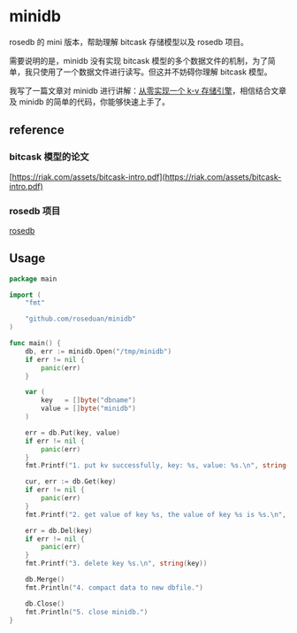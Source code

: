 # minidb

rosedb 的 mini 版本，帮助理解 bitcask 存储模型以及 rosedb 项目。


需要说明的是，minidb 没有实现 bitcask 模型的多个数据文件的机制，为了简单，我只使用了一个数据文件进行读写。但这并不妨碍你理解 bitcask 模型。

我写了一篇文章对 minidb 进行讲解：[从零实现一个 k-v 存储引擎](https://mp.weixin.qq.com/s/s8s6VtqwdyjthR6EtuhnUA)，相信结合文章及 minidb 的简单的代码，你能够快速上手了。

## reference

### bitcask 模型的论文

[https://riak.com/assets/bitcask-intro.pdf](https://riak.com/assets/bitcask-intro.pdf)

### rosedb 项目

[rosedb](https://github.com/roseduan/rosedb)

## Usage

```go
package main

import (
	"fmt"

	"github.com/roseduan/minidb"
)

func main() {
	db, err := minidb.Open("/tmp/minidb")
	if err != nil {
		panic(err)
	}

	var (
		key   = []byte("dbname")
		value = []byte("minidb")
	)

	err = db.Put(key, value)
	if err != nil {
		panic(err)
	}
	fmt.Printf("1. put kv successfully, key: %s, value: %s.\n", string(key), string(value))

	cur, err := db.Get(key)
	if err != nil {
		panic(err)
	}
	fmt.Printf("2. get value of key %s, the value of key %s is %s.\n", string(key), string(key), string(cur))

	err = db.Del(key)
	if err != nil {
		panic(err)
	}
	fmt.Printf("3. delete key %s.\n", string(key))

	db.Merge()
	fmt.Println("4. compact data to new dbfile.")

	db.Close()
	fmt.Println("5. close minidb.")
}
```

